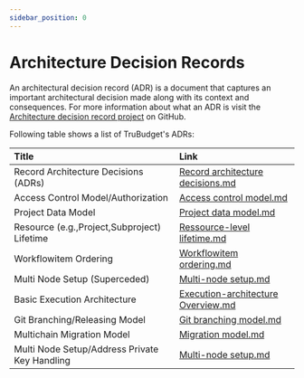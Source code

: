 ```yaml
---
sidebar_position: 0
---
```


# Architecture Decision Records

An architectural decision record (ADR) is a document that captures an important architectural decision made along with its context and consequences.
For more information about what an ADR is visit the [Architecture decision record project](https://github.com/joelparkerhenderson/architecture_decision_record) on GitHub.

Following table shows a list of TruBudget's ADRs:

| Title                                         | Link                                                                            |
| :-------------------------------------------- | :------------------------------------------------------------------------------ |
| Record Architecture Decisions (ADRs)          | [Record architecture decisions.md](./0001-record-architecture-decisions.md)     |
| Access Control Model/Authorization            | [Access control model.md](./0002-access-control-model.md)                       |
| Project Data Model                            | [Project data model.md ](./0003-project-data-model.md)                          |
| Resource (e.g.,Project,Subproject) Lifetime   | [Ressource-level lifetime.md](./0004-ressource-level-lifetime.md)               |
| Workflowitem Ordering                         | [Workflowitem ordering.md](./0005-workflowitem-ordering.md)                     |
| Multi Node Setup (Superceded)                 | [Multi-node setup.md](./0006-multi-node-setup.md)                               |
| Basic Execution Architecture                  | [Execution-architecture Overview.md](./0007-execution-architecture-overview.md) |
| Git Branching/Releasing Model                 | [Git branching model.md](./0008-git-branching-model.md)                         |
| Multichain Migration Model                    | [Migration model.md](./0009-migration-model.md)                                 |
| Multi Node Setup/Address Private Key Handling | [Multi-node setup.md](./0010-multi-node-setup-and-user-management.md)           |
